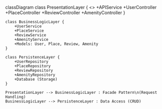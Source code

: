 classDiagram
    class PresentationLayer {
        <<Interface>>
        +APIService
        +UserController
        +PlaceController
        +ReviewController
        +AmenityController
    }

    class BusinessLogicLayer {
        +UserService
        +PlaceService
        +ReviewService
        +AmenityService
        +Models: User, Place, Review, Amenity
    }

    class PersistenceLayer {
        +UserRepository
        +PlaceRepository
        +ReviewRepository
        +AmenityRepository
        +Database (Storage)
    }

    PresentationLayer --> BusinessLogicLayer : Facade Pattern\n(Request Handling)
    BusinessLogicLayer --> PersistenceLayer : Data Access (CRUD)


